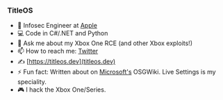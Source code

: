 ### TitleOS


- 🍎 Infosec Engineer at [Apple](https://github.com/apple)
- 💻 Code in C#/.NET and Python
- 💬 Ask me about my Xbox One RCE (and other Xbox exploits!)
- 📫 How to reach me: [Twitter](https://twitter.com/XB1_HexDecimal)
- ✍️ [https://titleos.dev](titleos.dev)
- ⚡ Fun fact: Written about on [Microsoft's](https://github.com/microsoft/) OSGWiki. Live Settings is my speciality. 
- 🎮 I hack the Xbox One/Series. 

